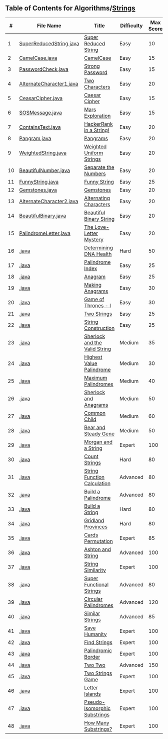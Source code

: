 ## Table of Contents for Algorithms/[Strings](https://www.hackerrank.com/domains/algorithms?filters%5Bsubdomains%5D%5B%5D=strings)

| #  | File Name                                            | Title                           | Difficulty | Max Score |
| -- | ---------------------------------------------------- | ------------------------------- | ---------- | --------- |
| 1  | [SuperReducedString.java](SuperReducedString.java)                   | [Super Reduced String]          | Easy       | 10        |
| 2  | [CamelCase.java](CamelCase.java)                                     | [CamelCase]                     | Easy       | 15        |
| 3  | [PasswordCheck.java](PasswordCheck.java)                             | [Strong Password]               | Easy       | 15        |
| 4  | [AlternateCharacter1.java](AlternateCharacter1.java)                 | [Two Characters]                | Easy       | 20        |
| 5  | [CeasarCipher.java](CeasarCipher.java)                               | [Caesar Cipher]                 | Easy       | 15        |
| 6  | [SOSMessage.java](SOSMessage.java)                                   | [Mars Exploration]              | Easy       | 15        |
| 7  | [ContainsText.java](ContainsText.java)                               | [HackerRank in a String!]       | Easy       | 20        |
| 8  | [Pangram.java](Pangram.java)                                         | [Pangrams]                      | Easy       | 20        |
| 9  | [WeightedString.java](WeightedString.java)                           | [Weighted Uniform Strings]      | Easy       | 20        |
| 10 | [BeautifulNumber.java](BeautifulNumber.java)                         | [Separate the Numbers]          | Easy       | 20        |
| 11 | [FunnyString.java](FunnyString.java)                                 | [Funny String]                  | Easy       | 25        |
| 12 | [Gemstones.java](Gemstones.java)                                     | [Gemstones]                     | Easy       | 20        |
| 13 | [AlternateCharacter2.java](AlternateCharacter2.java)                 | [Alternating Characters]        | Easy       | 20        |
| 14 | [BeautifulBinary.java](BeautifulBinary.java)                         | [Beautiful Binary String]       | Easy       | 20        |
| 15 | [PalindromeLetter.java](PalindromeLetter.java)                       | [The Love-Letter Mystery]       | Easy       | 20        |
| 16 | [.java](.java)                                       | [Determining DNA Health]        | Hard       | 50        |
| 17 | [.java](.java)                                       | [Palindrome Index]              | Easy       | 25        |
| 18 | [.java](.java)                                       | [Anagram]                       | Easy       | 25        |
| 19 | [.java](.java)                                       | [Making Anagrams]               | Easy       | 30        |
| 20 | [.java](.java)                                       | [Game of Thrones - I]           | Easy       | 30        |
| 21 | [.java](.java)                                       | [Two Strings]                   | Easy       | 25        |
| 22 | [.java](.java)                                       | [String Construction]           | Easy       | 25        |
| 23 | [.java](.java)                                       | [Sherlock and the Valid String] | Medium     | 35        |
| 24 | [.java](.java)                                       | [Highest Value Palindrome]      | Medium     | 30        |
| 25 | [.java](.java)                                       | [Maximum Palindromes]           | Medium     | 40        |
| 26 | [.java](.java)                                       | [Sherlock and Anagrams]         | Medium     | 50        |
| 27 | [.java](.java)                                       | [Common Child]                  | Medium     | 60        |
| 28 | [.java](.java)                                       | [Bear and Steady Gene]          | Medium     | 50        |
| 29 | [.java](.java)                                       | [Morgan and a String]           | Expert     | 100       |
| 30 | [.java](.java)                                       | [Count Strings]                 | Hard       | 80        |
| 31 | [.java](.java)                                       | [String Function Calculation]   | Advanced   | 80        |
| 32 | [.java](.java)                                       | [Build a Palindrome]            | Advanced   | 80        |
| 33 | [.java](.java)                                       | [Build a String]                | Hard       | 80        |
| 34 | [.java](.java)                                       | [Gridland Provinces]            | Hard       | 80        |
| 35 | [.java](.java)                                       | [Cards Permutation]             | Expert     | 85        |
| 36 | [.java](.java)                                       | [Ashton and String]             | Advanced   | 100       |
| 37 | [.java](.java)                                       | [String Similarity]             | Expert     | 100       |
| 38 | [.java](.java)                                       | [Super Functional Strings]      | Advanced   | 80        |
| 39 | [.java](.java)                                       | [Circular Palindromes]          | Advanced   | 120       |
| 40 | [.java](.java)                                       | [Similar Strings]               | Advanced   | 85        |
| 41 | [.java](.java)                                       | [Save Humanity]                 | Expert     | 100       |
| 42 | [.java](.java)                                       | [Find Strings]                  | Expert     | 100       |
| 43 | [.java](.java)                                       | [Palindromic Border]            | Expert     | 100       |
| 44 | [.java](.java)                                       | [Two Two]                       | Advanced   | 150       |
| 45 | [.java](.java)                                       | [Two Strings Game]              | Expert     | 100       |
| 46 | [.java](.java)                                       | [Letter Islands]                | Expert     | 100       |
| 47 | [.java](.java)                                       | [Pseudo-Isomorphic Substrings]  | Expert     | 100       |
| 48 | [.java](.java)                                       | [How Many Substrings?]          | Expert     | 100       |

[Super Reduced String]: https://www.hackerrank.com/challenges/reduced-string/problem
[CamelCase]: https://www.hackerrank.com/challenges/camelcase/problem
[Strong Password]: https://www.hackerrank.com/challenges/strong-password/problem
[Two Characters]: https://www.hackerrank.com/challenges/two-characters/problem
[Caesar Cipher]: https://www.hackerrank.com/challenges/caesar-cipher-1/problem
[Mars Exploration]: https://www.hackerrank.com/challenges/mars-exploration/problem
[HackerRank in a String!]: https://www.hackerrank.com/challenges/hackerrank-in-a-string/problem
[Pangrams]: https://www.hackerrank.com/challenges/pangrams/problem
[Weighted Uniform Strings]: https://www.hackerrank.com/challenges/weighted-uniform-string/problem
[Separate the Numbers]: https://www.hackerrank.com/challenges/separate-the-numbers/problem
[Funny String]: https://www.hackerrank.com/challenges/funny-string/problem
[Gemstones]: https://www.hackerrank.com/challenges/gem-stones/problem
[Alternating Characters]: https://www.hackerrank.com/challenges/alternating-characters/problem
[Beautiful Binary String]: https://www.hackerrank.com/challenges/beautiful-binary-string/problem
[The Love-Letter Mystery]: https://www.hackerrank.com/challenges/the-love-letter-mystery/problem
[Determining DNA Health]: https://www.hackerrank.com/challenges/determining-dna-health/problem
[Palindrome Index]: https://www.hackerrank.com/challenges/palindrome-index/problem
[Anagram]: https://www.hackerrank.com/challenges/anagram/problem
[Making Anagrams]: https://www.hackerrank.com/challenges/making-anagrams/problem
[Game of Thrones - I]: https://www.hackerrank.com/challenges/game-of-thrones/problem
[Two Strings]: https://www.hackerrank.com/challenges/two-strings/problem
[String Construction]: https://www.hackerrank.com/challenges/string-construction/problem
[Sherlock and the Valid String]: https://www.hackerrank.com/challenges/sherlock-and-valid-string/problem
[Highest Value Palindrome]: https://www.hackerrank.com/challenges/richie-rich/problem
[Maximum Palindromes]: https://www.hackerrank.com/challenges/maximum-palindromes/problem
[Sherlock and Anagrams]: https://www.hackerrank.com/challenges/sherlock-and-anagrams/problem
[Common Child]: https://www.hackerrank.com/challenges/common-child/problem
[Bear and Steady Gene]: https://www.hackerrank.com/challenges/bear-and-steady-gene/problem
[Morgan and a String]: https://www.hackerrank.com/challenges/morgan-and-a-string/problem
[Count Strings]: https://www.hackerrank.com/challenges/count-strings/problem
[String Function Calculation]: https://www.hackerrank.com/challenges/string-function-calculation/problem
[Build a Palindrome]: https://www.hackerrank.com/challenges/challenging-palindromes/problem
[Build a String]: https://www.hackerrank.com/challenges/build-a-string/problem
[Gridland Provinces]: https://www.hackerrank.com/challenges/gridland-provinces/problem
[Cards Permutation]: https://www.hackerrank.com/challenges/cards-permutation/problem
[Ashton and String]: https://www.hackerrank.com/challenges/ashton-and-string/problem
[String Similarity]: https://www.hackerrank.com/challenges/string-similarity/problem
[Super Functional Strings]: https://www.hackerrank.com/challenges/super-functional-strings/problem
[Circular Palindromes]: https://www.hackerrank.com/challenges/circular-palindromes/problem
[Similar Strings]: https://www.hackerrank.com/challenges/similar-strings/problem
[Save Humanity]: https://www.hackerrank.com/challenges/save-humanity/problem
[Find Strings]: https://www.hackerrank.com/challenges/find-strings/problem
[Palindromic Border]: https://www.hackerrank.com/challenges/palindromic-border/problem
[Two Two]: https://www.hackerrank.com/challenges/two-two/problem
[Two Strings Game]: https://www.hackerrank.com/challenges/two-strings-game/problem
[Letter Islands]: https://www.hackerrank.com/challenges/letter-islands/problem
[Pseudo-Isomorphic Substrings]: https://www.hackerrank.com/challenges/pseudo-isomorphic-substrings/problem
[How Many Substrings?]: https://www.hackerrank.com/challenges/how-many-substrings/problem

